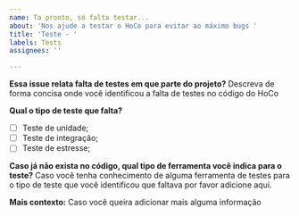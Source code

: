 ```yaml
---
name: Ta pronto, só falta testar...
about: 'Nos ajude a testar o HoCo para evitar ao máximo bugs '
title: 'Teste - '
labels: Tests
assignees: ''

---
```


**Essa issue relata falta de testes em que parte do projeto?**
Descreva de forma concisa onde você identificou a falta de testes no código do HoCo

**Qual o tipo de teste que falta?**
- [ ] Teste de unidade;
- [ ] Teste de integração;
- [ ] Teste de estresse;

**Caso já não exista no código, qual tipo de ferramenta você indica para o teste?**
Caso você tenha conhecimento de alguma ferramenta de testes para o tipo de teste que você identificou que faltava por favor adicione aqui.

**Mais contexto:**
Caso você queira adicionar mais alguma informação
